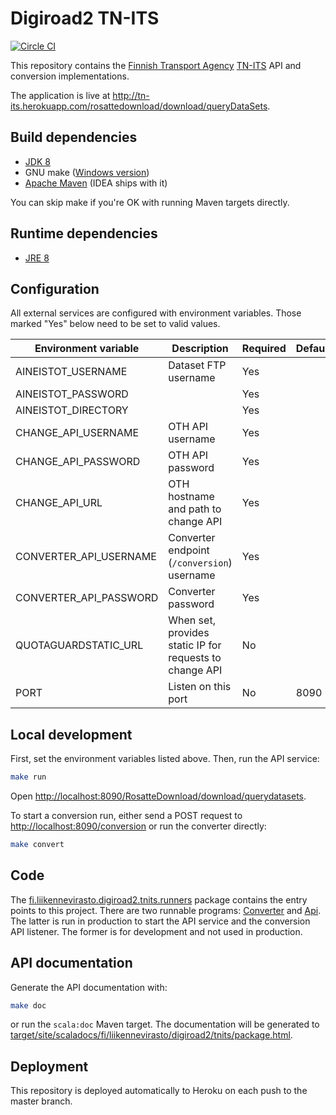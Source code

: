# Digiroad2 TN-ITS

[![Circle CI](https://circleci.com/gh/finnishtransportagency/tn-its.svg?style=svg)](https://circleci.com/gh/finnishtransportagency/tn-its)

This repository contains the [Finnish Transport Agency](http://www.liikennevirasto.fi/web/en) [TN-ITS](http://tn-its.eu) API and conversion implementations.

The application is live at http://tn-its.herokuapp.com/rosattedownload/download/queryDataSets.

## Build dependencies

- [JDK 8](http://www.oracle.com/technetwork/java/javase/downloads/index.html)
- GNU make ([Windows version](http://gnuwin32.sourceforge.net/packages/make.htm))
- [Apache Maven](https://maven.apache.org) (IDEA ships with it)

You can skip make if you're OK with running Maven targets directly.

## Runtime dependencies

- [JRE 8](http://www.oracle.com/technetwork/java/javase/downloads/index.html)

## Configuration

All external services are configured with environment variables.
Those marked "Yes" below need to be set to valid values.

| Environment variable     | Description                                             | Required   | Default   |
| ------------------------ | -------------                                           | ---------- | --------- |
| AINEISTOT_USERNAME       | Dataset FTP username                                    | Yes        |           |
| AINEISTOT_PASSWORD       |                                                         | Yes        |           |
| AINEISTOT_DIRECTORY      |                                                         | Yes        |           |
| CHANGE_API_USERNAME      | OTH API username                                        | Yes        |           |
| CHANGE_API_PASSWORD      | OTH API password                                        | Yes        |           |
| CHANGE_API_URL           | OTH hostname and path to change API                     | Yes        |           |
| CONVERTER_API_USERNAME   | Converter endpoint (`/conversion`) username             | Yes        |           |
| CONVERTER_API_PASSWORD   | Converter password                                      | Yes        |           |
| QUOTAGUARDSTATIC_URL     | When set, provides static IP for requests to change API | No         |           |
| PORT                     | Listen on this port                                     | No         | 8090      |

## Local development

First, set the environment variables listed above.
Then, run the API service:

```sh
make run
```

Open [http://localhost:8090/RosatteDownload/download/querydatasets](http://localhost:8090/RosatteDownload/download/querydatasets).

To start a conversion run, either send a POST request to [http://localhost:8090/conversion]() or run the converter directly:

```sh
make convert
```

## Code

The [fi.liikennevirasto.digiroad2.tnits.runners](src/main/scala/fi/liikennevirasto/digiroad2/tnits/runners) package
contains the entry points to this project.
There are two runnable programs:
[Converter](src/main/scala/fi/liikennevirasto/digiroad2/tnits/runners/Converter.scala)
and
[Api](src/main/scala/fi/liikennevirasto/digiroad2/tnits/runners/Api.scala).
The latter is run in production to start the API service and the conversion API listener.
The former is for development and not used in production.

## API documentation

Generate the API documentation with:

```sh
make doc
```

or run the `scala:doc` Maven target.
The documentation will be generated to [target/site/scaladocs/fi/liikennevirasto/digiroad2/tnits/package.html]().

## Deployment

This repository is deployed automatically to Heroku on each push to the master branch.
